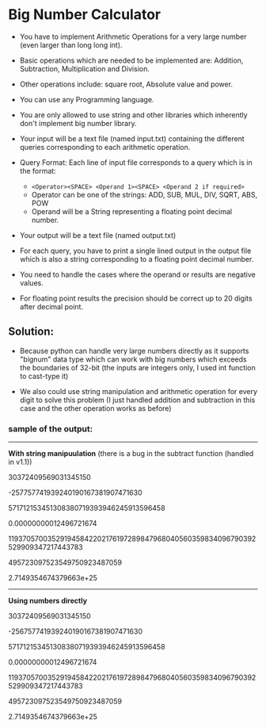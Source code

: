 # Big Number Calculator

- You have to implement Arithmetic Operations for a very large number (even larger than long long int).

- Basic operations which are needed to be implemented are: Addition, Subtraction, Multiplication and Division.
- Other operations include: square root, Absolute value and power.

- You can use any Programming language.

- You are only allowed to use string and other libraries which inherently don't implement big number library.

- Your input will be a text file ​​(named input.txt) containing the different queries corresponding to each arithmetic operation.

- Query Format: Each line of input file corresponds to a query which is in the format:

    - `<Operator><SPACE> <Operand 1><SPACE> <Operand 2 if required>`
    - Operator can be one of the strings: ADD, SUB, MUL, DIV, SQRT, ABS, POW 
    - Operand will be a String representing a floating point decimal number.

- Your output will be a text file (named output.txt)

- For each query, you have to print a single lined output in the output file which is also a string corresponding to a floating point decimal number.

- You need to handle the cases where the operand or results are negative values.

- For floating point results the precision should be correct up to 20 digits after decimal point.


## Solution: 
- Because python can handle very large numbers directly as it supports "bignum" data type which can work with big numbers which exceeds the boundaries of 32-bit (the inputs are integers only, I used int function to cast-type it)

- We also could use string manipulation and arithmetic operation for every digit to solve this problem 
(I just handled addition and subtraction in this case and the other operation works as before)


### sample of the output:
---

**With string manipuulation** (there is a bug in the subtract function (handled in v1.1))

30372409569031345150

-257757741939240190167381907471630

571712153451308380719393946245913596458

0.00000000012496721674

119370570035291945842202176197289847968040560359834096790392529909347217443783

495723097523549750923487059

2.7149354674379663e+25

----

**Using numbers directly**

30372409569031345150

-256757741939240190167381907471630

571712153451308380719393946245913596458

0.00000000012496721674

119370570035291945842202176197289847968040560359834096790392529909347217443783

495723097523549750923487059

2.7149354674379663e+25
